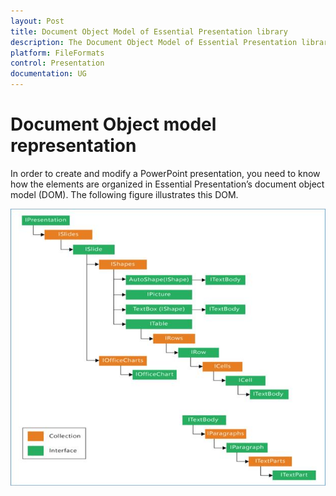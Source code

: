 ```yaml
---
layout: Post
title: Document Object Model of Essential Presentation library
description: The Document Object Model of Essential Presentation library
platform: FileFormats
control: Presentation
documentation: UG
---
```

# Document Object model representation

In order to create and modify a PowerPoint presentation, you need to know how the elements are organized in Essential Presentation’s document object model (DOM). The following figure illustrates this DOM.

![](DocumentObjectModel_images/DocumentObjectModel_img1.jpeg)


